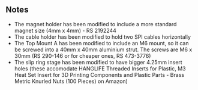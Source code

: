 ## Notes

- The magnet holder has been modified to include a more standard magnet size (4mm x 4mm) - RS 2192244
- The cable holder has been modified to hold two SPI cables horizontally
- The Top Mount A has been modified to include an M6 mount, so it can be screwed into a 40mm x 40mm aluminium strut. The screws are M6 x 30mm (RS 290-146 or for cheaper ones, RS 473-3776)
- The slip ring stage has been modified to have bigger 4.25mm insert holes (these accomodate HANGLIFE Threaded Inserts for Plastic, M3 Heat Set Insert for 3D Printing Components and Plastic Parts - Brass Metric Knurled Nuts (100 Pieces) on Amazon)
